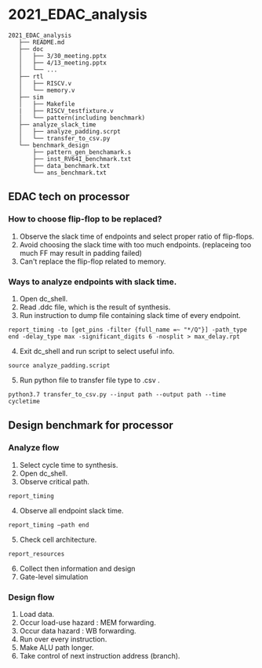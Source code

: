 # 2021_EDAC_analysis
```
2021_EDAC_analysis
   ├── README.md
   ├── doc
   │   ├── 3/30_meeting.pptx
   │   ├── 4/13_meeting.pptx
   │   └── ...
   ├── rtl
   │   ├── RISCV.v
   │   └── memory.v
   ├── sim
   │   ├── Makefile
   |   ├── RISCV_testfixture.v
   │   └── pattern(including benchmark)
   ├── analyze_slack_time
   │   ├── analyze_padding.scrpt
   │   └── transfer_to_csv.py
   └── benchmark_design
       ├── pattern_gen_benchamark.s
       ├── inst_RV64I_benchmark.txt
       ├── data_benchmark.txt
       └── ans_benchmark.txt

```
## EDAC tech on processor
### How to choose flip-flop to be replaced?
1. Observe the slack time of endpoints and select proper ratio of flip-flops.
2. Avoid choosing the slack time with too much endpoints. (replaceing too much FF may result in  padding failed)
3. Can't replace the flip-flop related to memory.
### Ways to analyze endpoints with slack time.
1. Open dc_shell.
2. Read .ddc file, which is the result of synthesis.
3. Run instruction to dump file containing slack time of every endpoint.
```
report_timing -to [get_pins -filter {full_name =~ "*/Q"}] -path_type end -delay_type max -significant_digits 6 -nosplit > max_delay.rpt
```
4. Exit dc_shell and run script to select useful info.
```
source analyze_padding.script
```
5. Run python file to transfer file type to .csv .
```
python3.7 transfer_to_csv.py --input path --output path --time cycletime
```
## Design benchmark for processor
### Analyze flow
1. Select cycle time to synthesis.
2. Open dc_shell.
3. Observe critical path.
```
report_timing
```
4. Observe all endpoint slack time.
```
report_timing –path end
```
5. Check cell architecture.
```
report_resources
```
6. Collect then information and design
7. Gate-level simulation
### Design flow
1. Load data.
2. Occur load-use hazard : MEM forwarding.
3. Occur data hazard : WB forwarding.
4. Run over every instruction.
5. Make ALU path longer.
6. Take control of next instruction address (branch).
